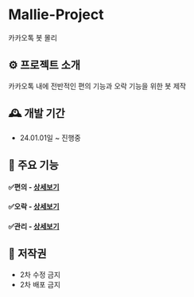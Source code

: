# Mallie-Project
카카오톡 봇 몰리

## ⚙️ 프로젝트 소개
카카오톡 내에 전반적인 편의 기능과 오락 기능을 위한 봇 제작
<br>

## 🕰️ 개발 기간
* 24.01.01일 ~ 진행중

## 📌 주요 기능
#### ✅편의 - <a href="https://github.com/SoftStar99/Server-title-name/wiki" >상세보기</a>

#### ✅오락 - <a href="https://github.com/SoftStar99/Server-title-name/wiki" >상세보기</a>

#### ✅관리 - <a href="https://github.com/SoftStar99/Server-title-name/wiki" >상세보기</a>

## 🔴 저작권
* 2차 수정 금지
* 2차 배포 금지
